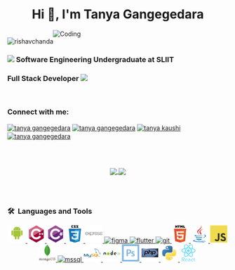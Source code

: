 
<h1 align="center">Hi 👋, I'm Tanya Gangegedara</h1>
<div align="center">

</div>
<img align="right" alt="Coding" width="400" src="https://user-images.githubusercontent.com/68680779/148360131-0873cdd9-b9e6-4856-96e4-fd6f0f5516ff.gif">

<p align="left"> <img src="https://komarev.com/ghpvc/?username=TanyaKaushi&label=Profile%20views&color=0e75b6&style=flat" alt="rishavchanda" /> </p>

<h3><img src="https://user-images.githubusercontent.com/68680779/148364086-0189eb64-d168-46cc-a195-72dca2dd2490.png" width="35"> Software Engineering Undergraduate at SLIIT  
</h3>
<h3>Full Stack Developer 
  <img src="https://user-images.githubusercontent.com/68680779/148377200-06a37784-9efc-4dbe-9e12-a1527279edd6.png" width="35"></h3>
 <br>
<h3 align="left">Connect with me:</h3

<p align="left">
<a href="https://www.linkedin.com/in/tanya-gangegedara-64b253204/" target="blank"><img align="center" src="https://raw.githubusercontent.com/rahuldkjain/github-profile-readme-generator/master/src/images/icons/Social/linked-in-alt.svg" alt="tanya gangegedara" height="30" width="40" /></a>
<a href="https://www.facebook.com/tanya.gangegedara" target="blank"><img align="center" src="https://raw.githubusercontent.com/rahuldkjain/github-profile-readme-generator/master/src/images/icons/Social/facebook.svg" alt="tanya gangegedara" height="30" width="40" /></a>
<a href="https://instagram.com/tanya kaushi" target="blank"><img align="center" src="https://raw.githubusercontent.com/rahuldkjain/github-profile-readme-generator/master/src/images/icons/Social/instagram.svg" alt="tanya kaushi" height="30" width="40" /></a>
<a href="https://www.hackerrank.com/tanya gangegedara" target="blank"><img align="center" src="https://raw.githubusercontent.com/rahuldkjain/github-profile-readme-generator/master/src/images/icons/Social/hackerrank.svg" alt="tanya gangegedara" height="30" width="40" /></a>
</p>

<br>
<br>
<p align="center">
  <a href="https://github.com/TanyaKaushi/github-readme-stats">
    <img
      align="center"
          height="165"
      src="https://github-readme-stats.vercel.app/api/top-langs/?username=TanyaKaushi&exclude_repo=cravingslk-cms-joomla&layout=compact&theme=dracula"
    />
  </a>
  <a href="https://github.com/TanyaKaushi/github-readme-stats">
    <img
      align="center"
      height="165"
      src="https://github-readme-stats.vercel.app/api?username=TanyaKaushi&count_private=true&show_icons=true&custom_title=Github%20Stats&theme=dracula"
    />
  </a>
</p>
<br>
<br>

### 🛠 &nbsp;Languages and Tools

<p align="center"> <a href="https://developer.android.com" target="_blank" rel="noreferrer"> 
  <img src="https://raw.githubusercontent.com/devicons/devicon/master/icons/android/android-original-wordmark.svg" alt="android" width="40" height="40"/>  </a>
  <a href="https://www.w3schools.com/cpp/" target="_blank" rel="noreferrer">
  <img src="https://raw.githubusercontent.com/devicons/devicon/master/icons/cplusplus/cplusplus-original.svg" alt="cplusplus" width="40" height="40"/> </a>
  <a href="https://www.w3schools.com/cs/" target="_blank" rel="noreferrer">
  <img src="https://raw.githubusercontent.com/devicons/devicon/master/icons/csharp/csharp-original.svg" alt="csharp" width="40" height="40"/> </a> 
  <a href="https://www.w3schools.com/css/" target="_blank" rel="noreferrer"> 
  <img src="https://raw.githubusercontent.com/devicons/devicon/master/icons/css3/css3-original-wordmark.svg" alt="css3" width="40" height="40"/> </a> 
  <a href="https://expressjs.com" target="_blank" rel="noreferrer">
  <img src="https://raw.githubusercontent.com/devicons/devicon/master/icons/express/express-original-wordmark.svg" alt="express" width="40" height="40"/> </a> 
  <a href="https://www.figma.com/" target="_blank" rel="noreferrer"> 
  <img src="https://www.vectorlogo.zone/logos/figma/figma-icon.svg" alt="figma" width="40" height="40"/> </a> <a href="https://flutter.dev" target="_blank" rel="noreferrer">       <img src="https://www.vectorlogo.zone/logos/flutterio/flutterio-icon.svg" alt="flutter" width="40" height="40"/> </a> 
  <a href="https://git-scm.com/" target="_blank" rel="noreferrer"> 
  <img src="https://www.vectorlogo.zone/logos/git-scm/git-scm-icon.svg" alt="git" width="40" height="40"/> </a> 
  <a href="https://www.w3.org/html/" target="_blank" rel="noreferrer"> 
  <img src="https://raw.githubusercontent.com/devicons/devicon/master/icons/html5/html5-original-wordmark.svg" alt="html5" width="40" height="40"/> </a>
  <a href="https://www.java.com" target="_blank" rel="noreferrer">
  <img src="https://raw.githubusercontent.com/devicons/devicon/master/icons/java/java-original.svg" alt="java" width="40" height="40"/> </a> 
  <a href="https://developer.mozilla.org/en-US/docs/Web/JavaScript" target="_blank" rel="noreferrer"> 
  <img src="https://raw.githubusercontent.com/devicons/devicon/master/icons/javascript/javascript-original.svg" alt="javascript" width="40" height="40"/> </a> 
  <a href="https://www.mongodb.com/" target="_blank" rel="noreferrer"> 
  <img src="https://raw.githubusercontent.com/devicons/devicon/master/icons/mongodb/mongodb-original-wordmark.svg" alt="mongodb" width="40" height="40"/> </a> 
  <a href="https://www.microsoft.com/en-us/sql-server" target="_blank" rel="noreferrer"> 
  <img src="https://www.svgrepo.com/show/303229/microsoft-sql-server-logo.svg" alt="mssql" width="40" height="40"/> </a> 
  <a href="https://www.mysql.com/" target="_blank" rel="noreferrer"> 
  <img src="https://raw.githubusercontent.com/devicons/devicon/master/icons/mysql/mysql-original-wordmark.svg" alt="mysql" width="40" height="40"/> </a> 
  <a href="https://nodejs.org" target="_blank" rel="noreferrer"> 
  <img src="https://raw.githubusercontent.com/devicons/devicon/master/icons/nodejs/nodejs-original-wordmark.svg" alt="nodejs" width="40" height="40"/> </a> 
  <a href="https://www.photoshop.com/en" target="_blank" rel="noreferrer"> 
  <img src="https://raw.githubusercontent.com/devicons/devicon/master/icons/photoshop/photoshop-line.svg" alt="photoshop" width="40" height="40"/> </a> 
  <a href="https://www.php.net" target="_blank" rel="noreferrer"> 
  <img src="https://raw.githubusercontent.com/devicons/devicon/master/icons/php/php-original.svg" alt="php" width="40" height="40"/> </a> 
  <a href="https://www.python.org" target="_blank" rel="noreferrer"> 
  <img src="https://raw.githubusercontent.com/devicons/devicon/master/icons/python/python-original.svg" alt="python" width="40" height="40"/> </a> 
  <a href="https://reactjs.org/" target="_blank" rel="noreferrer"> 
  <img src="https://raw.githubusercontent.com/devicons/devicon/master/icons/react/react-original-wordmark.svg" alt="react" width="40" height="40"/> </a> 
  <a href="https://reactnative.dev/" target="_blank" rel="noreferrer"> </a>
</p>


